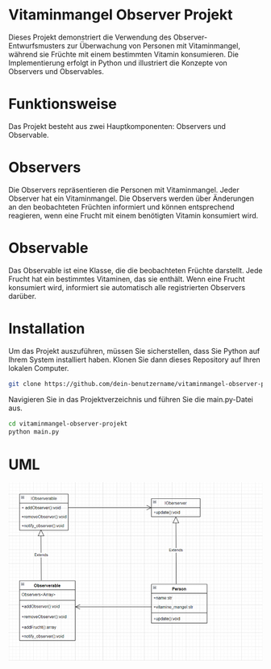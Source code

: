 # Vitaminmangel Observer Projekt
Dieses Projekt demonstriert die Verwendung des Observer-Entwurfsmusters zur Überwachung von Personen mit Vitaminmangel, während sie Früchte mit einem bestimmten Vitamin konsumieren. Die Implementierung erfolgt in Python und illustriert die Konzepte von Observers und Observables.


# Funktionsweise
Das Projekt besteht aus zwei Hauptkomponenten: Observers und Observable.

# Observers
Die Observers repräsentieren die Personen mit Vitaminmangel. Jeder Observer hat ein Vitaminmangel. Die Observers werden über Änderungen an den beobachteten Früchten informiert und können entsprechend reagieren, wenn eine Frucht mit einem benötigten Vitamin konsumiert wird.

# Observable
Das Observable ist eine Klasse, die die beobachteten Früchte darstellt. Jede Frucht hat ein bestimmtes Vitaminen, das sie enthält. Wenn eine Frucht konsumiert wird, informiert sie automatisch alle registrierten Observers darüber.

# Installation

Um das Projekt auszuführen, müssen Sie sicherstellen, dass Sie Python auf Ihrem System installiert haben. Klonen Sie dann dieses Repository auf Ihren lokalen Computer.

```sh
git clone https://github.com/dein-benutzername/vitaminmangel-observer-projekt.git
```

Navigieren Sie in das Projektverzeichnis und führen Sie die main.py-Datei aus.

```sh
cd vitaminmangel-observer-projekt
python main.py
```

# UML 

![enter image description here](./assests/image.png)